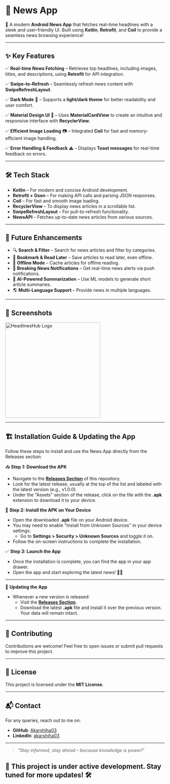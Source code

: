 # 📰 News App

🚀 A modern **Android News App** that fetches real-time headlines with a sleek and user-friendly UI. Built using **Kotlin**, **Retrofit**, and **Coil** to provide a seamless news browsing experience!

---

## ✨ Key Features

✅ **Real-time News Fetching** – Retrieves top headlines, including images, titles, and descriptions, using **Retrofit** for API integration.

✅ **Swipe-to-Refresh** – Seamlessly refresh news content with **SwipeRefreshLayout**.

✅ **Dark Mode** 🌙 – Supports a **light/dark theme** for better readability and user comfort.

✅ **Material Design UI** 🎨 – Uses **MaterialCardView** to create an intuitive and responsive interface with **RecyclerView**.

✅ **Efficient Image Loading** 📷 – Integrated **Coil** for fast and memory-efficient image handling.

✅ **Error Handling & Feedback** ⚠️ – Displays **Toast messages** for real-time feedback on errors.

---

## 🛠️ Tech Stack

- **Kotlin** – For modern and concise Android development.
- **Retrofit + Gson** – For making API calls and parsing JSON responses.
- **Coil** – For fast and smooth image loading.
- **RecyclerView** – To display news articles in a scrollable list.
- **SwipeRefreshLayout** – For pull-to-refresh functionality.
- **NewsAPI** – Fetches up-to-date news articles from various sources.

---

## 🚀 Future Enhancements

- 🔍 **Search & Filter** – Search for news articles and filter by categories.
- 📌 **Bookmark & Read Later** – Save articles to read later, even offline.
- 📶 **Offline Mode** – Cache articles for offline reading.
- 🔔 **Breaking News Notifications** – Get real-time news alerts via push notifications.
- 🤖 **AI-Powered Summarization** – Use ML models to generate short article summaries.
- 🌎 **Multi-Language Support** – Provide news in multiple languages.

---

## 📸 Screenshots

<img src="https://example.com/logo.png" alt="HeadlinesHub Logo" width="300"/>

---

## 🏗️ Installation Guide & Updating the App

Follow these steps to install and use the News App directly from the Releases section:

📥 **Step 1: Download the APK**
- Navigate to the **[Releases Section](https://github.com/Akarshjha03/HeadlineHub/releases/tag/v.1.0.0)** of this repository.
- Look for the latest release, usually at the top of the list and labeled with the latest version (e.g., v1.0.0).
- Under the "Assets" section of the release, click on the file with the **.apk** extension to download it to your device.

📱 **Step 2: Install the APK on Your Device**
- Open the downloaded **.apk** file on your Android device.
- You may need to enable "Install from Unknown Sources" in your device settings:
  - Go to **Settings > Security > Unknown Sources** and toggle it on.
- Follow the on-screen instructions to complete the installation.

✅ **Step 3: Launch the App**
- Once the installation is complete, you can find the app in your app drawer.
- Open the app and start exploring the latest news! 📰🎉

---

🔄 **Updating the App**
- Whenever a new version is released:
  - Visit the **[Releases Section](https://github.com/Akarshjha03/HeadlineHub/releases/tag/v.1.0.0)**.
  - Download the latest **.apk** file and install it over the previous version. Your data will remain intact.
 
---

## 🤝 Contributing

Contributions are welcome! Feel free to open issues or submit pull requests to improve this project.

---

## 📜 License

This project is licensed under the **MIT License**.

---

## 📬 Contact

For any queries, reach out to me on:
- **GitHub**: [Akarshjha03](https://github.com/Akarshjha03)
- **LinkedIn**: [akarshjha03](https://linkedin.com/in/akarshjha03)

---

> _"Stay informed, stay ahead – because knowledge is power!"_

## 🚧 **This project is under active development. Stay tuned for more updates!** 🛠️
